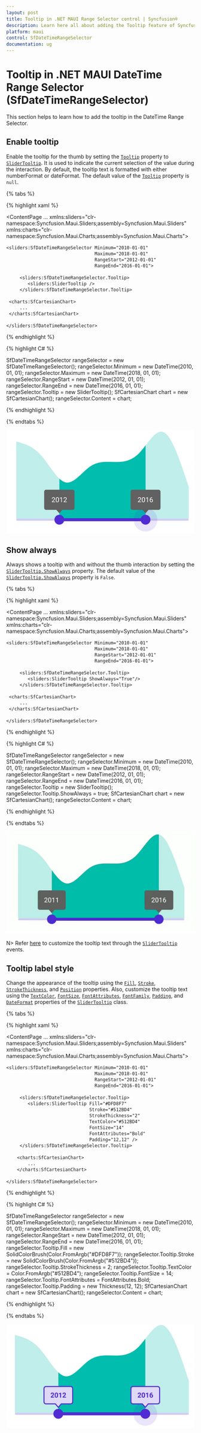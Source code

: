 ```yaml
---
layout: post
title: Tooltip in .NET MAUI Range Selector control | Syncfusion®
description: Learn here all about adding the Tooltip feature of Syncfusion® .NET MAUI Range Selector (SfDateTimeRangeSelector) control and more.
platform: maui
control: SfDateTimeRangeSelector
documentation: ug
---
```


# Tooltip in .NET MAUI DateTime Range Selector (SfDateTimeRangeSelector)

This section helps to learn how to add the tooltip in the DateTime Range Selector.

## Enable tooltip

Enable the tooltip for the thumb by setting the [`Tooltip`](https://help.syncfusion.com/cr/maui/Syncfusion.Maui.Sliders.RangeView-1.html#Syncfusion_Maui_Sliders_RangeView_1_Tooltip) property to [`SliderTooltip`](https://help.syncfusion.com/cr/maui/Syncfusion.Maui.Sliders.SliderTooltip.html). It is used to indicate the current selection of the value during the interaction. By default, the tooltip text is formatted with either numberFormat or dateFormat. The default value of the [`Tooltip`](https://help.syncfusion.com/cr/maui/Syncfusion.Maui.Sliders.RangeView-1.html#Syncfusion_Maui_Sliders_RangeView_1_Tooltip) property is `null`. 

{% tabs %}

{% highlight xaml %}

<ContentPage 
             ...
             xmlns:sliders="clr-namespace:Syncfusion.Maui.Sliders;assembly=Syncfusion.Maui.Sliders"
             xmlns:charts="clr-namespace:Syncfusion.Maui.Charts;assembly=Syncfusion.Maui.Charts">
    
    <sliders:SfDateTimeRangeSelector Minimum="2010-01-01" 
                                     Maximum="2018-01-01" 
                                     RangeStart="2012-01-01" 
                                     RangeEnd="2016-01-01">
         
         <sliders:SfDateTimeRangeSelector.Tooltip>
            <sliders:SliderTooltip />
         </sliders:SfDateTimeRangeSelector.Tooltip>
     
     <charts:SfCartesianChart>
         ...
     </charts:SfCartesianChart>
    
    </sliders:SfDateTimeRangeSelector>
</ContentPage>

{% endhighlight %}

{% highlight C# %}

SfDateTimeRangeSelector rangeSelector = new SfDateTimeRangeSelector();
rangeSelector.Minimum = new DateTime(2010, 01, 01);
rangeSelector.Maximum = new DateTime(2018, 01, 01);
rangeSelector.RangeStart = new DateTime(2012, 01, 01);
rangeSelector.RangeEnd = new DateTime(2016, 01, 01);
rangeSelector.Tooltip = new SliderTooltip();
SfCartesianChart chart = new SfCartesianChart();
rangeSelector.Content = chart;

{% endhighlight %}

{% endtabs %}

![RangeSelector tooltip](images/tooltip/tooltip.png)

## Show always

Always shows a tooltip with and without the thumb interaction by setting the [`SliderTooltip.ShowAlways`](https://help.syncfusion.com/cr/maui/Syncfusion.Maui.Sliders.SliderTooltip.html#Syncfusion_Maui_Sliders_SliderTooltip_ShowAlways) property. The default value of the [`SliderTooltip.ShowAlways`](https://help.syncfusion.com/cr/maui/Syncfusion.Maui.Sliders.SliderTooltip.html#Syncfusion_Maui_Sliders_SliderTooltip_ShowAlways) property is `False`.

{% tabs %}

{% highlight xaml %}

<ContentPage 
             ...
             xmlns:sliders="clr-namespace:Syncfusion.Maui.Sliders;assembly=Syncfusion.Maui.Sliders"
             xmlns:charts="clr-namespace:Syncfusion.Maui.Charts;assembly=Syncfusion.Maui.Charts">
    
    <sliders:SfDateTimeRangeSelector Minimum="2010-01-01" 
                                     Maximum="2018-01-01" 
                                     RangeStart="2012-01-01" 
                                     RangeEnd="2016-01-01">
         
         <sliders:SfDateTimeRangeSelector.Tooltip>
            <sliders:SliderTooltip ShowAlways="True"/>
         </sliders:SfDateTimeRangeSelector.Tooltip>
     
     <charts:SfCartesianChart>
         ...
     </charts:SfCartesianChart>
    
    </sliders:SfDateTimeRangeSelector>
</ContentPage>

{% endhighlight %}

{% highlight C# %}

SfDateTimeRangeSelector rangeSelector = new SfDateTimeRangeSelector();
rangeSelector.Minimum = new DateTime(2010, 01, 01);
rangeSelector.Maximum = new DateTime(2018, 01, 01);
rangeSelector.RangeStart = new DateTime(2012, 01, 01);
rangeSelector.RangeEnd = new DateTime(2016, 01, 01);
rangeSelector.Tooltip = new SliderTooltip();
rangeSelector.Tooltip.ShowAlways = true;
SfCartesianChart chart = new SfCartesianChart();
rangeSelector.Content = chart;

{% endhighlight %}

{% endtabs %}

![RangeSelector show always tooltip](images/tooltip/show-always-tooltip.gif)

N> Refer [here](https://help.syncfusion.com/maui/datetime-range-selector/events-and-commands#tooltip-text-format) to customize the tooltip text through the [`SliderTooltip`](https://help.syncfusion.com/cr/maui/Syncfusion.Maui.Sliders.SliderTooltip.html) events.

## Tooltip label style

Change the appearance of the tooltip using the [`Fill`](https://help.syncfusion.com/cr/maui/Syncfusion.Maui.Sliders.SliderTooltip.html#Syncfusion_Maui_Sliders_SliderTooltip_Fill), [`Stroke`](https://help.syncfusion.com/cr/maui/Syncfusion.Maui.Sliders.SliderTooltip.html#Syncfusion_Maui_Sliders_SliderTooltip_Stroke), [`StrokeThickness`](https://help.syncfusion.com/cr/maui/Syncfusion.Maui.Sliders.SliderTooltip.html#Syncfusion_Maui_Sliders_SliderTooltip_StrokeThickness), and [`Position`](https://help.syncfusion.com/cr/maui/Syncfusion.Maui.Sliders.SliderTooltip.html#Syncfusion_Maui_Sliders_SliderTooltip_Position) properties. Also, customize the tooltip text using the [`TextColor`](https://help.syncfusion.com/cr/maui/Syncfusion.Maui.Sliders.SliderTooltip.html#Syncfusion_Maui_Sliders_SliderTooltip_TextColor), [`FontSize`](https://help.syncfusion.com/cr/maui/Syncfusion.Maui.Sliders.SliderTooltip.html#Syncfusion_Maui_Sliders_SliderTooltip_FontSize), [`FontAttributes`](https://help.syncfusion.com/cr/maui/Syncfusion.Maui.Sliders.SliderTooltip.html#Syncfusion_Maui_Sliders_SliderTooltip_FontAttributes), [`FontFamily`](https://help.syncfusion.com/cr/maui/Syncfusion.Maui.Sliders.SliderTooltip.html#Syncfusion_Maui_Sliders_SliderTooltip_FontFamily), [`Padding`](https://help.syncfusion.com/cr/maui/Syncfusion.Maui.Sliders.SliderTooltip.html#Syncfusion_Maui_Sliders_SliderTooltip_Padding), and [`DateFormat`](https://help.syncfusion.com/cr/maui/Syncfusion.Maui.Sliders.SliderTooltip.html#Syncfusion_Maui_Sliders_SliderTooltip_DateFormat) properties of the [`SliderTooltip`](https://help.syncfusion.com/cr/maui/Syncfusion.Maui.Sliders.SliderTooltip.html) class.

{% tabs %}

{% highlight xaml %}

<ContentPage 
             ...
             xmlns:sliders="clr-namespace:Syncfusion.Maui.Sliders;assembly=Syncfusion.Maui.Sliders"
             xmlns:charts="clr-namespace:Syncfusion.Maui.Charts;assembly=Syncfusion.Maui.Charts">
    
    <sliders:SfDateTimeRangeSelector Minimum="2010-01-01" 
                                     Maximum="2018-01-01" 
                                     RangeStart="2012-01-01" 
                                     RangeEnd="2016-01-01">
         
         <sliders:SfDateTimeRangeSelector.Tooltip>
            <sliders:SliderTooltip Fill="#DFD8F7"
                                   Stroke="#512BD4"
                                   StrokeThickness="2"
                                   TextColor="#512BD4"
                                   FontSize="14"
                                   FontAttributes="Bold"
                                   Padding="12,12" />
         </sliders:SfDateTimeRangeSelector.Tooltip>
        
        <charts:SfCartesianChart>
            ...
        </charts:SfCartesianChart>
    
    </sliders:SfDateTimeRangeSelector>
</ContentPage>

{% endhighlight %}

{% highlight C# %}

SfDateTimeRangeSelector rangeSelector = new SfDateTimeRangeSelector();
rangeSelector.Minimum = new DateTime(2010, 01, 01);
rangeSelector.Maximum = new DateTime(2018, 01, 01);
rangeSelector.RangeStart = new DateTime(2012, 01, 01);
rangeSelector.RangeEnd = new DateTime(2016, 01, 01);
rangeSelector.Tooltip.Fill = new SolidColorBrush(Color.FromArgb("#DFD8F7"));
rangeSelector.Tooltip.Stroke = new SolidColorBrush(Color.FromArgb("#512BD4"));
rangeSelector.Tooltip.StrokeThickness = 2;
rangeSelector.Tooltip.TextColor = Color.FromArgb("#512BD4");
rangeSelector.Tooltip.FontSize = 14;
rangeSelector.Tooltip.FontAttributes = FontAttributes.Bold;
rangeSelector.Tooltip.Padding = new Thickness(12, 12);
SfCartesianChart chart = new SfCartesianChart();
rangeSelector.Content = chart;

{% endhighlight %}

{% endtabs %}

![RangeSelector tooltip style](images/tooltip/tooltip-style.png)

